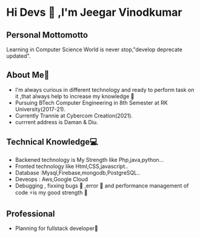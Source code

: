 # Hi Devs :wave: ,I'm Jeegar Vinodkumar


## Personal Mottomotto
Learning in Computer Science World is never stop,"develop deprecate updated". 


## About Me🧔

* I'm always curious in different technology and ready to perform task on it ,that always help to increase my knowledge :zany_face: 
* Pursuing BTech Computer Engineering in 8th Semester at RK University(2017-21).
* Currently Trannie at Cybercom Creation(2021).
* currrent address is Daman & Diu.



## Technical Knowledge💻

* Backened technology is My Strength like Php,java,python...
* Fronted technology like Html,CSS,javascript..
* Database :Mysql,Firebase,mongodb,PostgreSQL..
* Deveops : Aws,Google Cloud
* Debugging , fixxing bugs :ghost: ,error 🐛 and performance management of code ⚡️is my good strength :muscle:

## Professional 

* Planning for fullstack developer🎉






